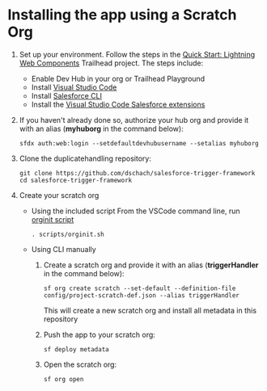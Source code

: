 # Installing the app using a Scratch Org

1. Set up your environment. Follow the steps in the [Quick Start: Lightning Web Components](https://trailhead.salesforce.com/content/learn/projects/quick-start-lightning-web-components/) Trailhead project. The steps include:

   - Enable Dev Hub in your org or Trailhead Playground
   - Install [Visual Studio Code](https://developer.salesforce.com/tools/vscode/en/getting-started/install/#visual-studio-code)
   - Install [Salesforce CLI](https://developer.salesforce.com/docs/atlas.en-us.sfdx_setup.meta/sfdx_setup/sfdx_setup_intro.htm)
   - Install the [Visual Studio Code Salesforce extensions](https://developer.salesforce.com/tools/vscode/en/getting-started/install/#salesforce-extensions-for-visual-studio-code)

1. If you haven't already done so, authorize your hub org and provide it with an alias (**myhuborg** in the command below):

   ```
   sfdx auth:web:login --setdefaultdevhubusername --setalias myhuborg
   ```

1. Clone the duplicatehandling repository:

   ```
   git clone https://github.com/dschach/salesforce-trigger-framework
   cd salesforce-trigger-framework
   ```

1. Create your scratch org

   - Using the included script
      From the VSCode command line, run [orginit script](scripts/orginit.sh)
      ```plaintext
      . scripts/orginit.sh
      ```

   - Using CLI manually

     1. Create a scratch org and provide it with an alias (**triggerHandler** in the command below):

        ```
        sf org create scratch --set-default --definition-file config/project-scratch-def.json --alias triggerHandler
        ```

        This will create a new scratch org and install all metadata in this repository

     2. Push the app to your scratch org:

        ```
        sf deploy metadata
        ```

     3. Open the scratch org:

        ```
        sf org open
        ```
